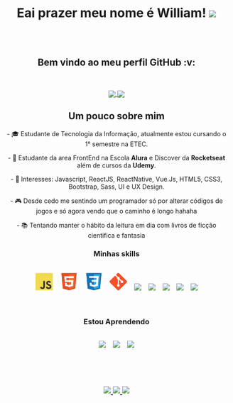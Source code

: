 <h1 align="center"> Eai prazer meu nome é William! <img src="https://raw.githubusercontent.com/iampavangandhi/iampavangandhi/master/gifs/Hi.gif" width="30px"></h2></h1>
<br>
<br>
<h2 align="center"> Bem vindo ao meu perfil GitHub :v:</h2>
</br>
<p align="center">
  <a href="https://www.linkedin.com/in/willangelis/">
    <img  
      align="center"
      height="165"
      src="https://github-readme-stats.vercel.app/api?username=WillAngelis&title_color=ff1269&icon_color=f5f5f5&bg_color=22272E&hide_border=false&border_color=ff1269&locale=pt-br&text_color=ff1269&count_private=true&show_icons=true"/>
  </a>
  <a href="https://github.com/WillAngelis">
    <img
      align="center"
         height="165"
      src="https://github-readme-stats.vercel.app/api/top-langs/?username=WillAngelis&layout=default&title_color=ff1269&icon_color=f5f5f5&bg_color=22272E&hide_border=false&border_color=ff1269&locale=pt-br&text_color=ff1269"
    />
  </a>
</p>



<div align="center"> <h2 > Um pouco sobre mim </h2>
<div style="display: inline_block"  >
<p> - 🎓 Estudante de Tecnologia da Informação, atualmente estou cursando o 1° semestre na ETEC. </p>
<p> - 📑 Estudante da area FrontEnd na Escola <b>Alura</b> e Discover da <b>Rocketseat</b> além de cursos da <b>Udemy</b>. </p>
<p> - 🎯 Interesses: Javascript, ReactJS, ReactNative, Vue.Js, HTML5, CSS3, Bootstrap, Sass, UI e UX Design. </p>
<p> - 🎮 Desde cedo me sentindo um programador só por alterar códigos de jogos e só agora vendo que o caminho é longo hahaha </p>
<p> - 📚 Tentando manter o hábito da leitura em dia com livros de ficção cientifica e fantasia </p> 
</div>
</div>

<h3 align="center"> Minhas skills </h3>
<div display="block" align="center">
    <br>
    <img height="40" src="https://raw.githubusercontent.com/devicons/devicon/master/icons/javascript/javascript-original.svg">
    &nbsp;&nbsp;  
    <img height="40" src="https://raw.githubusercontent.com/devicons/devicon/master/icons/html5/html5-original.svg">
    &nbsp;&nbsp;  
    <img height="40" src="https://raw.githubusercontent.com/devicons/devicon/master/icons/css3/css3-original.svg">
    &nbsp;&nbsp;  
    <img height="40" src="https://raw.githubusercontent.com/devicons/devicon/master/icons/git/git-original.svg">
    &nbsp;&nbsp;  
    <img height="40"src="https://cdn.jsdelivr.net/gh/devicons/devicon/icons/github/github-original.svg" />
    &nbsp;&nbsp;
    <img height="40" src="https://cdn.jsdelivr.net/gh/devicons/devicon/icons/figma/figma-original.svg" />
    &nbsp;&nbsp;
    <img height="40" src="https://cdn.jsdelivr.net/gh/devicons/devicon/icons/linux/linux-original.svg" />
    &nbsp;&nbsp;
    <img height="40" src="https://cdn.jsdelivr.net/gh/devicons/devicon/icons/photoshop/photoshop-line.svg" />
    &nbsp;&nbsp;
    <img height="40" src="https://cdn.jsdelivr.net/gh/devicons/devicon/icons/sass/sass-original.svg" />
    
</div>
<br>
<br>
<div display="block" align="center">
    <h3 align="center"> Estou Aprendendo </h3>
    <br>
    <img height="40" src="https://cdn.jsdelivr.net/gh/devicons/devicon/icons/bootstrap/bootstrap-plain-wordmark.svg" />
    &nbsp;&nbsp;
    <img height="40" src="https://cdn.jsdelivr.net/gh/devicons/devicon/icons/react/react-original.svg" />
    &nbsp;&nbsp;
    <img height="40" src="https://cdn.jsdelivr.net/gh/devicons/devicon/icons/typescript/typescript-original.svg" />

 </div>
<h2 align="center" Meus contatos ✒️:</h2>
<br>
<br>

<div align="center">
    <a href="https://github.com/WillAngelis">
        <img  src="https://img.shields.io/badge/github-%23100000.svg?&style=for-the-badge&logo=github&logoColor=white&link=mailto:https://github.com/WillAngelis">
    </a>
    <a href="mailto:willangelis@gmail.com">
        <img src="https://img.shields.io/badge/gmail-D14836?&style=for-the-badge&logo=gmail&logoColor=white&link=mailto:willangelis@gmail.com">
    </a>
    <a href="https://www.linkedin.com/in/willangelis/">
        <img src="https://img.shields.io/badge/linkedin-%230077B5.svg?&style=for-the-badge&logo=linkedin&logoColor=white&link=mailto:https://www.linkedin.com/in/willangelis/">
    </a>
</div>

<p align="center"> 
